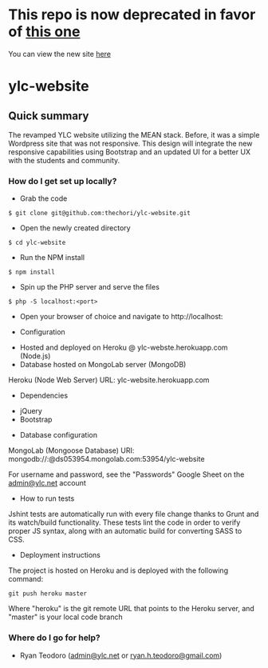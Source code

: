 # This repo is now deprecated in favor of [this one](https://github.com/thechori/ylc)
You can view the new site [here](http://www.ylc.net)

# ylc-website #

## Quick summary ##

The revamped YLC website utilizing the MEAN stack. Before, it was a simple Wordpress site that was not responsive. This design will integrate the new responsive capabilities using Bootstrap and an updated UI for a better UX with the students and community.

### How do I get set up locally? ###

- Grab the code
```
$ git clone git@github.com:thechori/ylc-website.git
```

- Open the newly created directory
```
$ cd ylc-website
```

- Run the NPM install 
```
$ npm install
```

- Spin up the PHP server and serve the files 
```
$ php -S localhost:<port>
```

- Open your browser of choice and navigate to http://localhost:<port>

* Configuration

+ Hosted and deployed on Heroku @ ylc-webste.herokuapp.com (Node.js)
+ Database hosted on MongoLab server (MongoDB)

Heroku (Node Web Server)
URL: ylc-website.herokuapp.com

* Dependencies
- jQuery
- Bootstrap

* Database configuration

MongoLab (Mongoose Database)
URI: mongodb://<dbuser>:<dbpassword>@ds053954.mongolab.com:53954/ylc-website

For username and password, see the "Passwords" Google Sheet on the admin@ylc.net account

* How to run tests

Jshint tests are automatically run with every file change thanks to Grunt and its watch/build functionality. These tests lint the code in order to verify proper JS syntax, along with an automatic build for converting SASS to CSS.

* Deployment instructions

The project is hosted on Heroku and is deployed with the following command:

```
git push heroku master
```

Where "heroku" is the git remote URL that points to the Heroku server, and "master" is your local code branch


### Where do I go for help? ###

* Ryan Teodoro (admin@ylc.net or ryan.h.teodoro@gmail.com)
